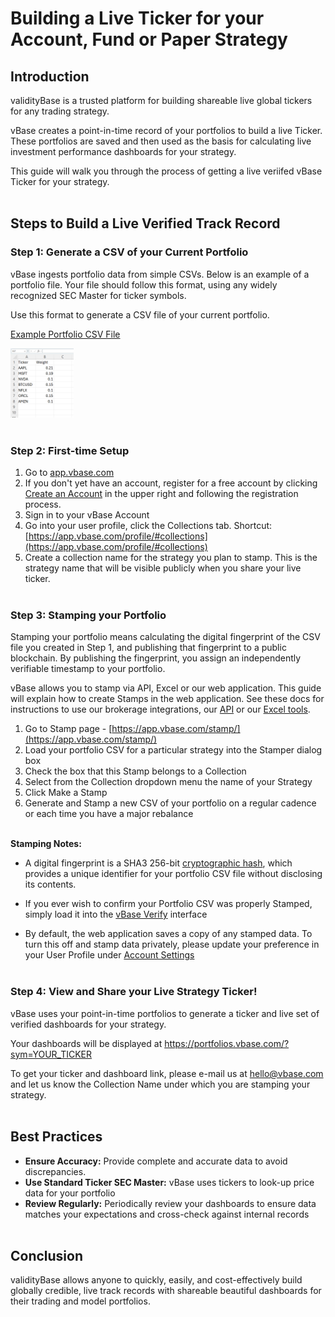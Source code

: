 # Building a Live Ticker for your Account, Fund or Paper Strategy

## Introduction

validityBase is a trusted platform for building shareable live global tickers for any trading strategy. 

vBase creates a point-in-time record of your portfolios to build a live Ticker. These portfolios are saved and then used as the basis for calculating live investment performance dashboards for your strategy. 

This guide will walk you through the process of getting a live veriifed vBase Ticker for your strategy.<br><br>


## Steps to Build a Live Verified Track Record

### Step 1: Generate a CSV of your **Current** Portfolio

vBase ingests portfolio data from simple CSVs. Below is an example of a portfolio file. Your file should follow this format, using any widely recognized SEC Master for ticker symbols.

Use this format to generate a CSV file of your current portfolio. 

[Example Portfolio CSV File](https://github.com/user-attachments/files/19322162/Example.Portfolio.CSV.csv)

<img src="image-2.png" style="width:20%; height:auto;"><br><br>


### Step 2: First-time Setup

1. Go to [app.vbase.com](https://www.vbase.com/)
2. If you don't yet have an account, register for a free account by clicking [Create an Account](https://app.vbase.com/accounts/signup/) in the upper right and following the registration process. 
3. Sign in to your vBase Account
4. Go into your user profile, click the Collections tab. Shortcut: [https://app.vbase.com/profile/#collections](https://app.vbase.com/profile/#collections) 
5. Create a collection name for the strategy you plan to stamp. This is the strategy name that will be visible publicly when you share your live ticker. 
<br><br>


### Step 3: Stamping your Portfolio

Stamping your portfolio means calculating the digital fingerprint of the CSV file you created in Step 1,  and publishing that fingerprint to a public blockchain. By publishing the fingerprint, you assign an independently verifiable timestamp to your portfolio. 

vBase allows you to stamp via API, Excel or our web application. This guide will explain how to create Stamps in the web application. See these docs for instructions to use our brokerage integrations, our [API](../../vbase-py-samples/quickstart.md) or our [Excel tools](../../vbase-cs/workbook.md). 



1. Go to Stamp page - [https://app.vbase.com/stamp/](https://app.vbase.com/stamp/)
2. Load your portfolio CSV for a particular strategy into the Stamper dialog box
3. Check the box that this Stamp belongs to a Collection
4. Select from the Collection dropdown menu the name of your Strategy
5. Click Make a Stamp
6. Generate and Stamp a new CSV of your portfolio on a regular cadence or each time you have a major rebalance 
<br><br>

**Stamping Notes:** 

- A digital fingerprint is a SHA3 256-bit [cryptographic hash](https://csrc.nist.gov/glossary/term/cryptographic_hash_function), which provides a unique identifier for your portfolio CSV file without disclosing its contents.

- If you ever wish to confirm your Portfolio CSV was properly Stamped, simply load it into the [vBase Verify](https://app.vbase.com/verify/) interface

- By default, the web application saves a copy of any stamped data. To turn this off and stamp data privately, please update your preference in your User Profile under [Account Settings](https://app.vbase.com/profile/#account_settings)
<br><br>


### Step 4: View and Share your Live Strategy Ticker! 


vBase uses your point-in-time portfolios to generate a ticker and live set of verified dashboards for your strategy. 

Your dashboards will be displayed at https://portfolios.vbase.com/?sym=YOUR_TICKER

To get your ticker and dashboard link, please e-mail us at [hello@vbase.com](mailto:hello@vbase.com) and let us know the Collection Name under which you are stamping your strategy. 
<br><br>


## Best Practices
- **Ensure Accuracy:** Provide complete and accurate data to avoid discrepancies.
- **Use Standard Ticker SEC Master:** vBase uses tickers to look-up price data for your portfolio
- **Review Regularly:** Periodically review your dashboards to ensure data matches your expectations and cross-check against internal records
<br><br>

## Conclusion

validityBase allows anyone to quickly, easily, and cost-effectively build globally credible, live track records with shareable beautiful dashboards for their trading and model portfolios. 